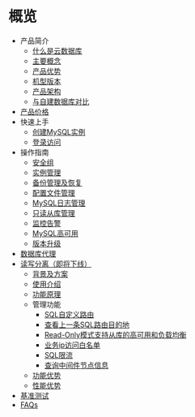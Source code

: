 
# 概览

* 产品简介
    * [什么是云数据库](/udb-mysql/product/concepts)
    * [主要概念](/udb-mysql/product/Terminology)
    * [产品优势](/udb-mysql/product/superiority)
    * [机型版本](/udb-mysql/product/version)
    * [产品架构](/udb-mysql/product/architecture)
    * [与自建数据库对比](/udb-mysql/product/difference)
* [产品价格](/udb-mysql/price)
* 快速上手
    * [创建MySQL实例](/udb-mysql/quick/create)
    * [登录访问](/udb-mysql/quick/login)
* 操作指南
    * [安全组](/udb-mysql/guide/secgrp)
    * [实例管理](/udb-mysql/guide/instance)
    * [备份管理及恢复](/udb-mysql/guide/backup)
    * [配置文件管理](/udb-mysql/guide/config)
    * [MySQL日志管理](/udb-mysql/guide/log)
    * [只读从库管理](/udb-mysql/guide/slave)
    * [监控告警](/udb-mysql/guide/monitor)
    * [MySQL高可用](/udb-mysql/guide/ha)
    * [版本升级](/udb-mysql/guide/version)
* [数据库代理](/udb-mysql/udb-proxy/udb-proxy)
* [读写分离（即将下线）](/udb-mysql/rwrouter/rwrouter)
    * [背景及方案](/udb-mysql/rwrouter/scheme)
    * [使用介绍](/udb-mysql/rwrouter/guide)
    * [功能原理](/udb-mysql/rwrouter/theory)
    * 管理功能
        * [SQL自定义路由](/udb-mysql/rwrouter/manage/sql)
        * [查看上一条SQL路由目的地](/udb-mysql/rwrouter/manage/destination)
        * [Read-Only模式支持从库的高可用和负载均衡](/udb-mysql/rwrouter/manage/read)
        * [业务ip访问白名单](/udb-mysql/rwrouter/manage/access)
        * [SQL限流](/udb-mysql/rwrouter/manage/hwm)
        * [查询中间件节点信息](/udb-mysql/rwrouter/manage/nodes)
    * [功能优势](/udb-mysql/rwrouter/superiority)
    * [性能优势](/udb-mysql/rwrouter/performance)
* [基准测试](/udb-mysql/test)
* [FAQs](/udb-mysql/faqs)
  
